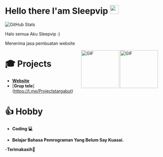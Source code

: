 





# Hello there I'am Sleepvip <img src="https://github.com/TheDudeThatCode/TheDudeThatCode/blob/master/Assets/Hi.gif" width="29px">

![GitHub Stats](https://github-readme-stats.vercel.app/api?username=sleepvip&theme=onedark&count_private=true&include_all_commits=true)

Halo semua Aku Sleepvip :)

Menerima jasa pembuatan website

<img align="right" alt="GIF" height="125px" src="https://i.giphy.com/media/LMt9638dO8dftAjtco/200.webp" />

<img align="right" alt="GIF" height="125px" src="https://media3.giphy.com/media/ln7z2eWriiQAllfVcn/200w.webp" />

# 🎓 Projects

- [**Website**](https://botgabut.xyz) 
- [**Grup tele**] (https://t.me/Projectstargabut) 



# 👍 Hobby

- **Coding 💻**

- **Belajar Bahasa Pemrograman Yang Belum Say Kuasai.**

-**Terimakasih🙂**
